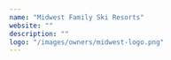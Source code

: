 ```yaml
---
name: "Midwest Family Ski Resorts"
website: ""
description: ""
logo: "/images/owners/midwest-logo.png"
---
```

